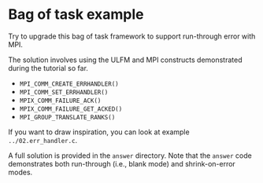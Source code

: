 Bag of task example
===================

Try to upgrade this bag of task framework to support run-through error with MPI.

The solution involves using the ULFM and MPI constructs demonstrated during the tutorial so far.
* `MPI_COMM_CREATE_ERRHANDLER()`
* `MPI_COMM_SET_ERRHANDLER()`
* `MPIX_COMM_FAILURE_ACK()`
* `MPIX_COMM_FAILURE_GET_ACKED()`
* `MPI_GROUP_TRANSLATE_RANKS()`

If you want to draw inspiration, you can look at example `../02.err_handler.c`.

A full solution is provided in the `answer` directory.
Note that the `answer` code demonstrates both run-through (i.e., blank mode) and
shrink-on-error modes.

